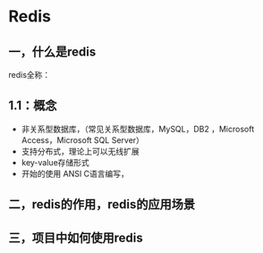 # Redis

## 一，什么是redis

redis全称：

## 1.1：概念

- 非关系型数据库，（常见关系型数据库，MySQL，DB2 ，Microsoft Access，Microsoft SQL Server）
- 支持分布式，理论上可以无线扩展
- key-value存储形式
- 开始的使用 ANSI C语言编写，

## 二，redis的作用，redis的应用场景

## 三，项目中如何使用redis

